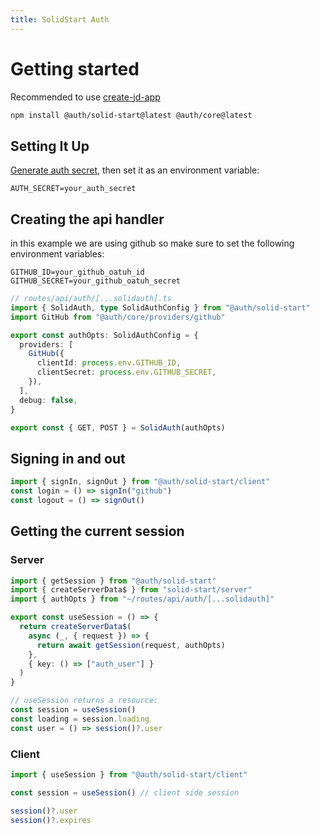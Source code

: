 ```yaml
---
title: SolidStart Auth
---
```


# Getting started

Recommended to use [create-jd-app](https://github.com/OrJDev/create-jd-app)

```bash
npm install @auth/solid-start@latest @auth/core@latest
```

## Setting It Up

[Generate auth secret](https://generate-secret.vercel.app/32), then set it as an environment variable:

```
AUTH_SECRET=your_auth_secret
```

## Creating the api handler

in this example we are using github so make sure to set the following environment variables:

```
GITHUB_ID=your_github_oatuh_id
GITHUB_SECRET=your_github_oatuh_secret
```

```ts
// routes/api/auth/[...solidauth].ts
import { SolidAuth, type SolidAuthConfig } from "@auth/solid-start"
import GitHub from "@auth/core/providers/github"

export const authOpts: SolidAuthConfig = {
  providers: [
    GitHub({
      clientId: process.env.GITHUB_ID,
      clientSecret: process.env.GITHUB_SECRET,
    }),
  ],
  debug: false,
}

export const { GET, POST } = SolidAuth(authOpts)
```

## Signing in and out

```ts
import { signIn, signOut } from "@auth/solid-start/client"
const login = () => signIn("github")
const logout = () => signOut()
```

## Getting the current session

### Server

```ts
import { getSession } from "@auth/solid-start"
import { createServerData$ } from "solid-start/server"
import { authOpts } from "~/routes/api/auth/[...solidauth]"

export const useSession = () => {
  return createServerData$(
    async (_, { request }) => {
      return await getSession(request, authOpts)
    },
    { key: () => ["auth_user"] }
  )
}

// useSession returns a resource:
const session = useSession()
const loading = session.loading
const user = () => session()?.user
```

### Client

```ts
import { useSession } from "@auth/solid-start/client"

const session = useSession() // client side session

session()?.user
session()?.expires
```
